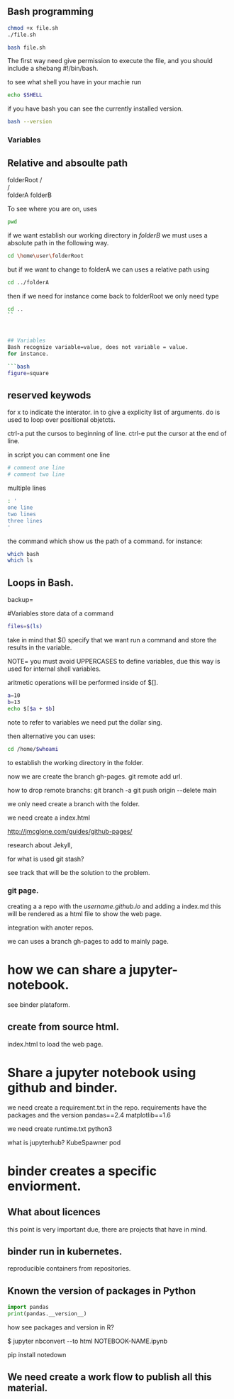 ## Bash programming 

```bash
chmod +x file.sh
./file.sh
```

```bash
bash file.sh
```

The first way need give permission to execute the file, 
and you should include a shebang #!/bin/bash.

to see what shell you have in your machie run

```bash
echo $SHELL
```
if you have bash you can see the currently installed version.

```bash
bash --version
```
### Variables


## Relative and absoulte path

  folderRoot
    /   \
   /     \
folderA  folderB

To see where you are on,  uses
```bash
pwd
```
if we want establish our working directory in _folderB_ we must
uses a absolute path in the following way.
```bash
cd \home\user\folderRoot
```
but if we want to change to folderA we can uses a relative path using
```bash
cd ../folderA
```
then if we need for instance come back to folderRoot we only need type
```bash
cd ..
``



## Variables
Bash recognize variable=value, does not variable = value.
for instance.

```bash
figure=square
```

## reserved keywods
for x to indicate the interator.
in to give a explicity list of arguments.
do is used to loop over positional objetcts.




ctrl-a put the cursos to beginning of line.
ctrl-e put the cursor at the end of line.



in script you can comment one line
```bash
# comment one line
# comment two line
```

multiple lines
```bash
: '
one line
two lines
three lines
'
```
the command which show us the path of a command.
for instance:
```bash
which bash
which ls
```

## Loops in Bash.
backup=

#Variables
store data of a command
```bash
files=$(ls)
```
take in mind that $() specify that we want run a command and store 
the results in the variable.


NOTE= you must avoid UPPERCASES to define variables, due this way 
is used for internal shell variables.

aritmetic operations will be performed inside of $[].

```bash
a=10
b=13
echo $[$a + $b]
```
note to refer to variables we need put the dollar sing.

then alternative you can uses:
```bash
cd /home/$whoami
```
to establish the working directory in the folder.




now we are create the branch gh-pages.
git remote add url.

how to drop remote branchs:
git branch -a
git push origin --delete main 

we only need create a branch with the folder.


we need create a index.html


http://jmcglone.com/guides/github-pages/



research about Jekyll, 

for what is used git stash?

see track that will be the solution to the problem.


### git page.

creating a a repo with the _username.github.io_ 
and adding a index.md this will be rendered as a html file to show the web page.

integration with anoter repos.

 we can uses a branch gh-pages to add to mainly page.



# how we can share a jupyter-notebook.
see binder plataform.


## create from source html.
index.html to load the web page.



# Share a jupyter notebook using github and binder.

we need create a requirement.txt in the repo.
requirements have the packages and the version 
pandas==2.4
matplotlib==1.6


we need create runtime.txt 
python3

what is jupyterhub?
KubeSpawner
pod



# binder creates a specific enviorment.





## What about licences 
this point is very important due, there are projects that have in mind.


## binder run in kubernetes.
reproducible containers from repositories.

## Known the version of packages in Python


```python 
import pandas
print(pandas.__version__)
```

how see packages and version in R?

$ jupyter nbconvert --to html NOTEBOOK-NAME.ipynb


pip install notedown



## We need create a work flow to publish all this material.

